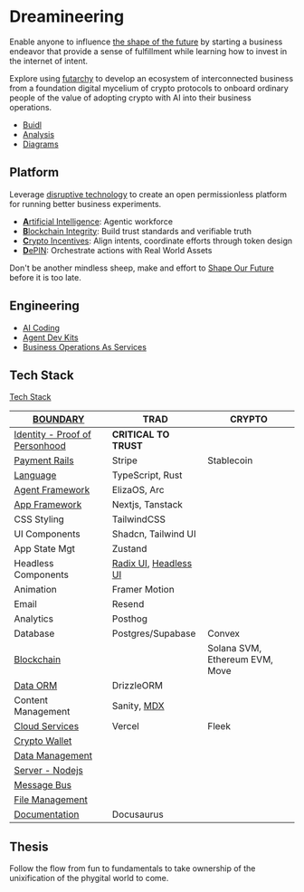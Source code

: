 # Dreamineering

Enable anyone to influence [the shape of the future](https://mm.dreamineering.com/shape-your-future) by starting a business endeavor that provide a sense of fulfillment while learning how to invest in the internet of intent.

Explore using [futarchy](https://mm.dreamineering.com/docs/governance/governance-futarchy-decisions) to develop an ecosystem of interconnected business from a foundation digital mycelium of crypto protocols to onboard ordinary people of the value of adopting crypto with AI into their business operations.

- [Buidl](https://mm.dreamineering.com/docs/buidl/)
- [Analysis](https://docs.google.com/spreadsheets/d/1RUO7-AaO7BcmVwbhjapbTyECWs-4VGVYRBvLJDl1Le8/edit?gid=2088494491#gid=2088494491)
- [Diagrams](https://www.figma.com/board/mjbfqZa4COueN5wwArjD3j/Ecosystem-of-Businesses?node-id=192-38&t=8nEgROUEAxGbUAvB-4) 

## Platform

Leverage [disruptive technology](https://mm.dreamineering.com/docs/technology) to create an open permissionless platform for running better business experiments.

- [**A**rtificial Intelligence](https://mm.dreamineering.com/docs/ai/ai-agents): Agentic workforce
- [**B**lockchain Integrity](https://mm.dreamineering.com/docs/technology/blockchain/): Build trust standards and verifiable truth
- [**C**rypto Incentives](https://mm.dreamineering.com/docs/crypto/): Align intents, coordinate efforts through token design
- [**D**ePIN](https://mm.dreamineering.com/docs/technology/depin/): Orchestrate actions with Real World Assets

Don't be another mindless sheep, make and effort to [Shape Our Future](https://mm.dreamineering.com/shape-your-future) before it is too late.

## Engineering

- [AI Coding](https://mm.dreamineering.com/docs/software/ai-coding)
- [Agent Dev Kits](https://mm.dreamineering.com/docs/software/ai-agent-platforms/)
- [Business Operations As Services](https://mm.dreamineering.com/docs/business/business-operations)

## Tech Stack

[Tech Stack](https://mm.dreamineering.com/docs/software)

| [BOUNDARY](/docs/software/decisions)                                                  | TRAD                                                                                      | CRYPTO |
| ---------------------------------------------------------------------------------------------- | -------------------------------------------------------------------------------------------- | ---------- |
| [Identity - Proof of Personhood](https://mm.dreamineering.com/docs/software/platform-engineering/identity-stack-component) | **CRITICAL TO TRUST**                                                                        |            |
| [Payment Rails](https://mm.dreamineering.com/docs/software/platform-engineering/payment-rails-infra/)                      | Stripe                                                                                       | Stablecoin |
| [Language](https://mm.dreamineering.com/docs/software/software-languages/typescript)                                       | TypeScript, Rust                                                                             |            |
| [Agent Framework](https://mm.dreamineering.com/docs/software/ai-agent-platforms)                                           | ElizaOS, Arc                                                                                 |            |
| [App Framework](https://mm.dreamineering.com/docs/software/product-engineering)                                            | Nextjs, Tanstack                                                                                       |            |
| CSS Styling                                                                                    | TailwindCSS                                                                                  |            |
| UI Components                                                                                  | Shadcn, Tailwind UI                                                                          |            |
| App State Mgt                                                                                  | Zustand                                                                                      |            |
| Headless Components                                                                            | [Radix UI](https://www.radix-ui.com/), [Headless UI](https://headlessui.com/)                |            |
| Animation                                                                                      | Framer Motion                                                                                |            |
| Email                                                                                          | Resend                                                                                       |            |
| Analytics                                                                                      | Posthog                                                                                      |            |
| Database                                                                                       | Postgres/Supabase                                                                            | Convex     |
| [Blockchain](https://mm.dreamineering.com/docs/crypto/crypto-protocols/)                                                   |                                                                     | Solana SVM, Ethereum EVM, Move       |
| [Data ORM](https://mm.dreamineering.com/docs/software/platform-engineering/orm)                                            | DrizzleORM                                                                                   |            |
| Content Management                                                                             | Sanity, [MDX](https://mm.dreamineering.com/docs/software/product-engineering/react-components/next-markdown-mdx-content) |            |
| [Cloud Services](https://mm.dreamineering.com/docs/software/platform-engineering/cloud-orchestration/)                     | Vercel                                                                                             | Fleek           |
| [Crypto Wallet](https://mm.dreamineering.com/docs/software/platform-engineering/crypto-wallet-tech)                        |                                                                                              |            |
| [Data Management](https://mm.dreamineering.com/docs/software/platform-engineering/data-engineering/)                       |                                                                                              |            |
| [Server - Nodejs](https://mm.dreamineering.com/docs/software/platform-engineering/nodejs/)                                 |                                                                                              |            |
| [Message Bus](https://mm.dreamineering.com/docs/software/platform-engineering/message-bus/)                                |                                                                                              |            |
| [File Management](https://mm.dreamineering.com/docs/software/platform-engineering/file-management/)                        |                                                                                              |            |
| [Documentation](https://mm.dreamineering.com/docs/sass-toolkit/specs-documentation-software)                               | Docusaurus                                                                                   |            |



## Thesis

Follow the flow from fun to fundamentals to take ownership of the unixification of the phygital world to come.

